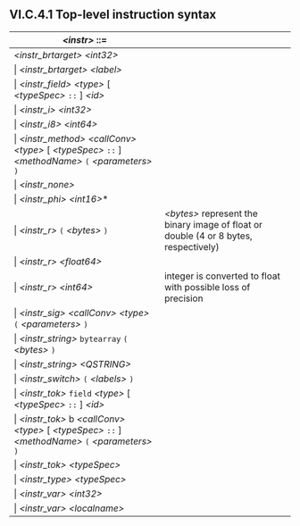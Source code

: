 ## VI.C.4.1 Top-level instruction syntax

 | _\<instr\>_ ::= | &nbsp;
 | ---- | ----
 | _\<instr_brtarget\>_ _\<int32\>_
 | \| _\<instr_brtarget\>_ _\<label\>_
 | \| _\<instr_field\>_ _\<type\>_ [ _\<typeSpec\>_ `::` ] _\<id\>_
 | \| _\<instr_i\>_ _\<int32\>_
 | \| _\<instr_i8\>_ _\<int64\>_
 | \| _\<instr_method\>_ _\<callConv\>_ _\<type\>_ [ _\<typeSpec\>_ `::` ] _\<methodName\>_ `(` _\<parameters\>_ `)`
 | \| _\<instr_none\>_
 | \| _\<instr_phi\>_ _\<int16\>_*
 | \| _\<instr_r\>_ `(` _\<bytes\>_ `)` | _\<bytes\>_ represent the binary image of float or double (4 or 8 bytes, respectively)
 | \| _\<instr_r\>_ _\<float64\>_
 | \| _\<instr_r\>_ _\<int64\>_ | integer is converted to float with possible loss of precision
 | \| _\<instr_sig\>_ _\<callConv\>_ _\<type\>_ `(` _\<parameters\>_ `)`
 | \| _\<instr_string\>_ `bytearray` `(` _\<bytes\>_ `)`
 | \| _\<instr_string\>_ _\<QSTRING\>_
 | \| _\<instr_switch\>_ `(` _\<labels\>_ `)`
 | \| _\<instr_tok\>_ `field` _\<type\>_ [ _\<typeSpec\>_ `::` ] _\<id\>_
 | \| _\<instr_tok\>_ b _\<callConv\>_ _\<type\>_ [ _\<typeSpec\>_ `::` ] _\<methodName\>_ `(` _\<parameters\>_ `)`
 | \| _\<instr_tok\>_ _\<typeSpec\>_
 | \| _\<instr_type\>_ _\<typeSpec\>_
 | \| _\<instr_var\>_ _\<int32\>_
 | \| _\<instr_var\>_ _\<localname\>_
